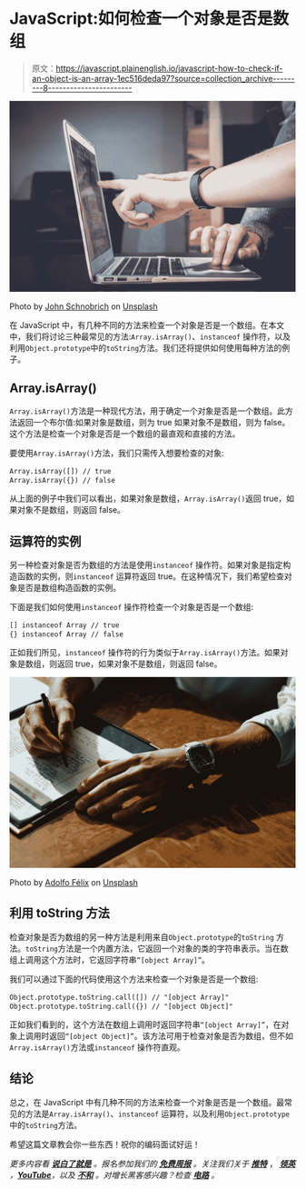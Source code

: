 # JavaScript:如何检查一个对象是否是数组

> 原文：<https://javascript.plainenglish.io/javascript-how-to-check-if-an-object-is-an-array-1ec516deda97?source=collection_archive---------8----------------------->

![](img/4da23315e6fd622c855ca2d80940159f.png)

Photo by [John Schnobrich](https://unsplash.com/@johnschno?utm_source=medium&utm_medium=referral) on [Unsplash](https://unsplash.com?utm_source=medium&utm_medium=referral)

在 JavaScript 中，有几种不同的方法来检查一个对象是否是一个数组。在本文中，我们将讨论三种最常见的方法:`Array.isArray()`、`instanceof` 操作符，以及利用`Object.prototype`中的`toString`方法。我们还将提供如何使用每种方法的例子。

## Array.isArray()

`Array.isArray()`方法是一种现代方法，用于确定一个对象是否是一个数组。此方法返回一个布尔值:如果对象是数组，则为 true 如果对象不是数组，则为 false。这个方法是检查一个对象是否是一个数组的最直观和直接的方法。

要使用`Array.isArray()`方法，我们只需传入想要检查的对象:

```
Array.isArray([]) // true
Array.isArray({}) // false
```

从上面的例子中我们可以看出，如果对象是数组，`Array.isArray()`返回 true，如果对象不是数组，则返回 false。

## 运算符的实例

另一种检查对象是否为数组的方法是使用`instanceof` 操作符。如果对象是指定构造函数的实例，则`instanceof` 运算符返回 true。在这种情况下，我们希望检查对象是否是数组构造函数的实例。

下面是我们如何使用`instanceof` 操作符检查一个对象是否是一个数组:

```
[] instanceof Array // true
{} instanceof Array // false
```

正如我们所见，`instanceof` 操作符的行为类似于`Array.isArray()`方法。如果对象是数组，则返回 true，如果对象不是数组，则返回 false。

![](img/26480a01f28ea7acd1b73c1d45345093.png)

Photo by [Adolfo Félix](https://unsplash.com/@adolfofelix?utm_source=medium&utm_medium=referral) on [Unsplash](https://unsplash.com?utm_source=medium&utm_medium=referral)

## 利用 toString 方法

检查对象是否为数组的另一种方法是利用来自`Object.prototype`的`toString` 方法。`toString`方法是一个内置方法，它返回一个对象的类的字符串表示。当在数组上调用这个方法时，它返回字符串`“[object Array]”`。

我们可以通过下面的代码使用这个方法来检查一个对象是否是一个数组:

```
Object.prototype.toString.call([]) // "[object Array]"
Object.prototype.toString.call({}) // "[object Object]"
```

正如我们看到的，这个方法在数组上调用时返回字符串`“[object Array]”`，在对象上调用时返回`“[object Object]”`。该方法可用于检查对象是否为数组，但不如`Array.isArray()`方法或`instanceof` 操作符直观。

## 结论

总之，在 JavaScript 中有几种不同的方法来检查一个对象是否是一个数组。最常见的方法是`Array.isArray()`、`instanceof` 运算符，以及利用`Object.prototype`中的`toString`方法。

希望这篇文章教会你一些东西！祝你的编码面试好运！

*更多内容看* [***说白了就是***](https://plainenglish.io/) *。报名参加我们的* [***免费周报***](http://newsletter.plainenglish.io/) *。关注我们关于* [***推特***](https://twitter.com/inPlainEngHQ) ， [***领英***](https://www.linkedin.com/company/inplainenglish/) *，*[***YouTube***](https://www.youtube.com/channel/UCtipWUghju290NWcn8jhyAw)*，以及* [***不和***](https://discord.gg/GtDtUAvyhW) *。对增长黑客感兴趣？检查* [***电路***](https://circuit.ooo/) *。*